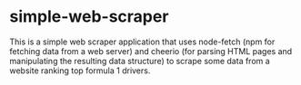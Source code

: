 # simple-web-scraper
This is a simple web scraper application that uses node-fetch (npm for fetching data from a web server) and cheerio (for parsing HTML pages and manipulating the resulting data structure) to scrape some data from a website ranking top formula 1 drivers.

